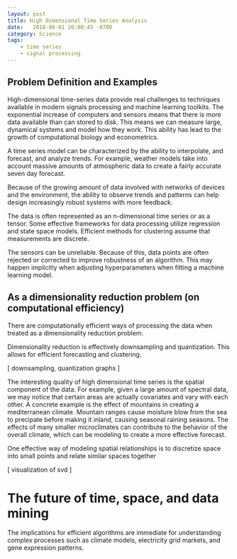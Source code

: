 ```yaml
---
layout: post
title: High Dimensional Time Series Analysis
date:   2018-06-01 20:00:45 -0700
category: Science
tags:
    - time series
    - signal processing
---
```


## Problem Definition and Examples

High-dimensional time-series data provide real challenges to techniques available in modern signals processing and machine learning toolkits.
The exponential increase of computers and sensors means that there is more data available than can stored to disk.
This means we can measure large, dynamical systems and model how they work.
This ability has lead to the growth of computational biology and econometrics.

A time series model can be characterized by the ability to interpolate, and forecast, and analyze trends.
For example, weather models take into account massive amounts of atmospheric data to create a fairly accurate seven day forecast.

Because of the growing amount of data involved with networks of devices and the environment, the ability to observe trends and patterns can help design increasingly robust systems with more feedback.

The data is often represented as an n-dimensional time series or as a tensor.
Some effective frameworks for data processing utilize regression and state space models.
Efficient methods for clustering assume that measurements are discrete.

The sensors can be unreliable.
 Because of this, data points are often rejected or corrected to improve robustness of an algorithm.
 This may happen implicitly when adjusting hyperparameters when fitting a machine learning model.

## As a dimensionality reduction problem (on computational efficiency)

There are computationally efficient ways of processing the data when treated as a dimensionality reduction problem.

Dimensionality reduction is effectively downsampling and quantization.
This allows for efficient forecasting and clustering.

[ downsampling, quantization graphs ]

The interesting quality of high dimensional time series is the spatial component of the data.
For example, given a large amount of spectral data, we may notice that certain areas are actually covariates and vary with each other.
A concrete example is the effect of mountains in creating a mediterranean climate. Mountain ranges cause moisture blow from the sea to precipate before making it inland, causing seasonal raining seasons.
The effects of many smaller microclimates can contribute to the behavior of the overall climate, which can be modeling to create a more effective forecast.

One effective way of modeling spatial relationships is to discretize space into small points and relate similar spaces together

[ visualization of svd ]

# The future of time, space, and data mining

The implications for efficient algorithms are immediate for understanding complex processes such as climate models, electricity grid markets, and gene expression patterns.
